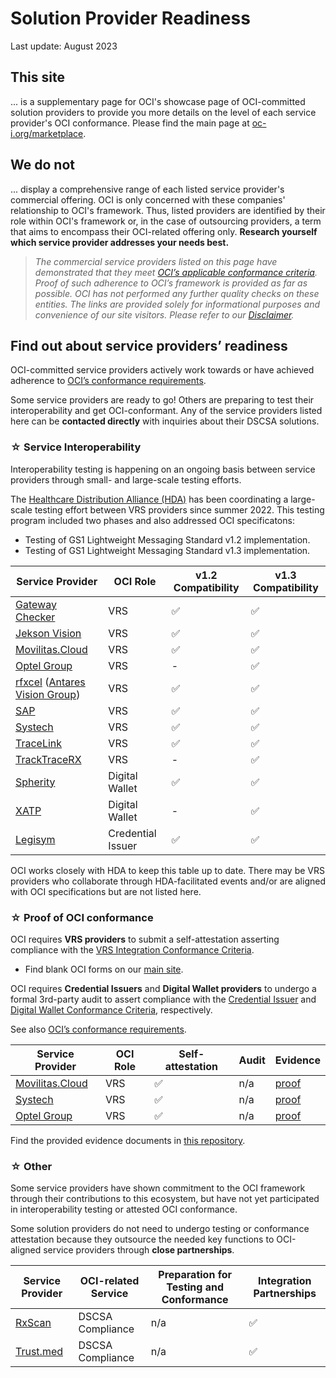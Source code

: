 # Solution Provider Readiness
Last update: August 2023

## This site
... is a supplementary page for OCI's showcase page of OCI-committed solution providers to provide you more details on the level of each service provider's OCI conformance. Please find the main page at [oc-i.org/marketplace](https://www.oc-i.org/marketplace).

## We do not
... display a comprehensive range of each listed service provider's commercial offering. OCI is only concerned with these companies' relationship to OCI's framework. Thus, listed providers are identified by their role within OCI's framework or, in the case of outsourcing providers, a term that aims to encompass their OCI-related offering only. **Research yourself which service provider addresses your needs best.**

>*The commercial service providers listed on this page have demonstrated that they meet [OCI’s applicable conformance criteria](https://www.oc-i.org/interoperability-profile). Proof of such adherence to OCI’s framework is provided as far as possible. OCI has not performed any further quality checks on these entities. The links are provided solely for informational purposes and convenience of our site visitors. Please refer to our [Disclaimer](https://www.oc-i.org/disclaimer).*

## Find out about service providers’ readiness 
OCI-committed service providers actively work towards or have achieved adherence to [OCI’s conformance requirements](https://open-credentialing-initiative.github.io/Conformance-Program/). 

Some service providers are ready to go! Others are preparing to test their interoperability and get OCI-conformant. Any of the service providers listed here can be **contacted directly** with inquiries about their DSCSA solutions.

### ☆ Service Interoperability
Interoperability testing is happening on an ongoing basis between service providers through small- and large-scale testing efforts.

The [Healthcare Distribution Alliance (HDA)](https://hda.org/) has been coordinating a large-scale testing effort between VRS providers since summer 2022. This testing program included two phases and also addressed OCI specificatons:
- Testing of GS1 Lightweight Messaging Standard v1.2 implementation.
- Testing of GS1 Lightweight Messaging Standard v1.3 implementation.

Service Provider | OCI Role | v1.2 Compatibility| v1.3 Compatibility
--- |--- | --- | --- 
[Gateway Checker](https://gatewaychecker.com/) | VRS | ✅ | ✅ |
[Jekson Vision](https://jeksonvision.com) | VRS | ✅ | ✅ |
[Movilitas.Cloud](https://www.indx.com/en/product/movilitas-cloud)  | VRS |  ✅ | ✅ |
[Optel Group](https://www.optelgroup.com/en/) | VRS | - | ✅ |
[rfxcel](https://rfxcel.com/) ([Antares Vision Group](https://www.antaresvisiongroup.com/))  | VRS | ✅ | ✅ |
[SAP](https://www.sap.com/industries/life-sciences.html) | VRS | ✅ | ✅ |
[Systech](https://www.systechone.com/) | VRS | ✅ | ✅ |
[TraceLink](https://www.tracelink.com/) | VRS | ✅ | ✅ |
[TrackTraceRX](https://www.tracktracerx.com/) | VRS | - | ✅ |
[Spherity](https://www.caro.vc/) | Digital Wallet |✅| ✅ |
[XATP](https://www.xatp.org/) | Digital Wallet | - | ✅ |
[Legisym](https://legisym.com/) | Credential Issuer | ✅ | ✅ |

OCI works closely with HDA to keep this table up to date. There may be VRS providers who collaborate through HDA-facilitated events and/or are aligned with OCI specifications but are not listed here.

### ☆ Proof of OCI conformance
OCI requires **VRS providers** to submit a self-attestation asserting compliance with the [VRS Integration Conformance Criteria](https://open-credentialing-initiative.github.io/VRS-Conformance-Criteria/). 

- Find blank OCI forms on our [main site](https://www.oc-i.org/forms).

OCI requires **Credential Issuers** and **Digital Wallet providers** to undergo a formal 3rd-party audit to assert compliance with the [Credential Issuer](https://open-credentialing-initiative.github.io/Credential-Issuer-Conformance-Criteria/) and [Digital Wallet Conformance Criteria](https://open-credentialing-initiative.github.io/Digital-Wallet-Conformance-Criteria/latest), respectively.

See also [OCI’s conformance requirements](https://open-credentialing-initiative.github.io/Conformance-Program/). 


Service Provider | OCI Role | Self-attestation  | Audit | Evidence
--- | --- | --- | --- | ---
[Movilitas.Cloud](https://www.indx.com/en/product/movilitas-cloud)  | VRS |  ✅ | n/a | [proof](https://github.com/Open-Credentialing-Initiative/marketplace/tree/main/proof/Movilitas.Cloud)
[Systech](https://www.systechone.com/) | VRS | ✅ | n/a | [proof](https://github.com/Open-Credentialing-Initiative/marketplace/tree/main/proof/Systech)
[Optel Group](https://www.optelgroup.com/en/) | VRS | ✅ | n/a | [proof](https://github.com/Open-Credentialing-Initiative/marketplace/tree/main/proof/Optel-Group)

Find the provided evidence documents in [this repository](https://github.com/Open-Credentialing-Initiative/marketplace/tree/main/proof).
### ☆ Other
Some service providers have shown commitment to the OCI framework through their contributions to this ecosystem, but have not yet participated in interoperability testing or attested OCI conformance.

Some solution providers do not need to undergo testing or conformance attestation because they outsource the needed key functions to OCI-aligned service providers through **close partnerships**.

Service Provider | OCI-related Service | Preparation for Testing and Conformance | Integration Partnerships
--- |--- | --- | ---
[RxScan](https://www.rxscan.com/dscsa-track-trace/) | DSCSA Compliance | n/a | ✅  
[Trust.med](https://trust.med/) | DSCSA Compliance | n/a |  ✅


